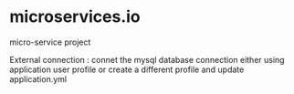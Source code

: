 # microservices.io
micro-service project

External connection : connet the mysql database connection either using application user profile or create a different profile and update application.yml



